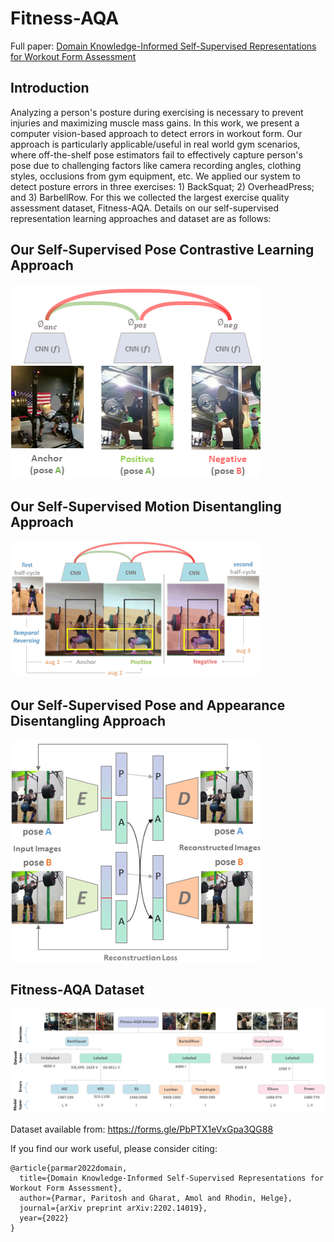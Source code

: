 # Fitness-AQA
Full paper: [Domain Knowledge-Informed Self-Supervised Representations for Workout Form Assessment](https://arxiv.org/abs/2202.14019)

## Introduction
Analyzing a person's posture during exercising is necessary to prevent injuries and maximizing muscle mass gains. In this work, we present a computer vision-based approach to detect errors in workout form. Our approach is particularly applicable/useful in  real world gym scenarios, where off-the-shelf pose estimators fail to effectively capture person's pose due to challenging factors like camera recording angles, clothing styles, occlusions from gym equipment, etc. We applied our system to detect posture errors in three exercises: 1) BackSquat; 2) OverheadPress; and 3) BarbellRow. For this we collected the largest exercise quality assessment dataset, Fitness-AQA. Details on our self-supervised representation learning approaches and dataset are as follows:

## Our Self-Supervised Pose Contrastive Learning Approach
<p align="left"> <img src="imgs/pose_contrastive_framework_2.png?raw=true" alt="cvcspc" width="400"/> </p>

## Our Self-Supervised Motion Disentangling Approach
<p align="left"> <img src="imgs/approach_md.gif?raw=true" alt="motion_disentangling" width="400"/> </p>

## Our Self-Supervised Pose and Appearance Disentangling Approach
<p align="left"> <img src="imgs/swapping_approach_2_1.png?raw=true" alt="pose_appearance_disentangling" width="400"/> </p>

## Fitness-AQA Dataset
<p align="left"> <img src="imgs/exercise_dataset_hierarchy_3.png?raw=true" alt="fitness-aqa_dataset" width="800"/> </p>

Dataset available from: https://forms.gle/PbPTX1eVxGpa3QG88

If you find our work useful, please consider citing:
```
@article{parmar2022domain,
  title={Domain Knowledge-Informed Self-Supervised Representations for Workout Form Assessment},
  author={Parmar, Paritosh and Gharat, Amol and Rhodin, Helge},
  journal={arXiv preprint arXiv:2202.14019},
  year={2022}
}
```
